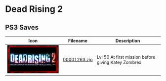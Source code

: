 # Dead Rising 2

## PS3 Saves

| Icon | Filename | Description |
|------|----------|-------------|
| ![Dead Rising 2](ICON0.PNG) | [00001263.zip](00001263.zip) | Lvl 50 At first mission before giving Katey Zombrex |
